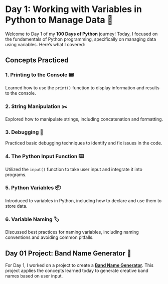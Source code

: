# Day 1: Working with Variables in Python to Manage Data 🐍

Welcome to Day 1 of my **100 Days of Python** journey! Today, I focused on the fundamentals of Python programming, specifically on managing data using variables. Here’s what I covered:

## Concepts Practiced

### 1. Printing to the Console 📟
Learned how to use the `print()` function to display information and results to the console.

### 2. String Manipulation ✂️
Explored how to manipulate strings, including concatenation and formatting.

### 3. Debugging 🐞
Practiced basic debugging techniques to identify and fix issues in the code.

### 4. The Python Input Function ⌨️
Utilized the `input()` function to take user input and integrate it into programs.

### 5. Python Variables 📦
Introduced to variables in Python, including how to declare and use them to store data.

### 6. Variable Naming 🏷️
Discussed best practices for naming variables, including naming conventions and avoiding common pitfalls.

## Day 01 Project: Band Name Generator 🎸

For Day 1, I worked on a project to create a [**Band Name Generator**](Band-Name-Generator-Project.py). This project applies the concepts learned today to generate creative band names based on user input.

